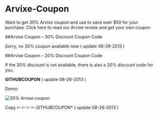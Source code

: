 Arvixe-Coupon
=============

Want to get 30% Arvixe coupon and use to save over $50 for your purchase. Click here to read our Arvixe review and get your own coupon

##Arvixe Coupon – 30% Discount Coupon Code

Sorry, no 30% coupon available now ( update 08-26-2013 )

##Arvixe Coupon – 20% Discount Coupon Code

If the 30% discount is not available, there is also a 20% discount code for you.

**GITHUBCOUPON** 
( update 08-26-2013 )

Demo:

![30% Arvixe coupon](http://i.imgur.com/0ULubiG.png)

Copy ✄ ✄ ✄ ✄ 
*GITHUBCOUPON** 
( update 08-26-2013 )
